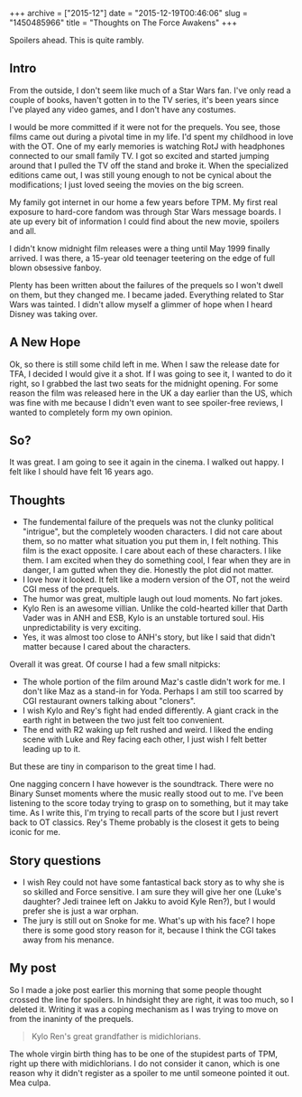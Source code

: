 +++
archive = ["2015-12"]
date = "2015-12-19T00:46:06"
slug = "1450485966"
title = "Thoughts on The Force Awakens"
+++

Spoilers ahead. This is quite rambly.

## Intro

From the outside, I don't seem like much of a Star Wars fan. I've only
read a couple of books, haven't gotten in to the TV series, it's been
years since I've played any video games, and I don't have any costumes.

I would be more committed if it were not for the prequels. You see, those
films came out during a pivotal time in my life. I'd spent my childhood in
love with the OT. One of my early memories is watching RotJ with
headphones connected to our small family TV. I got so excited and started
jumping around that I pulled the TV off the stand and broke it. When the
specialized editions came out, I was still young enough to not be cynical
about the modifications; I just loved seeing the movies on the big screen.

My family got internet in our home a few years before TPM. My first real
exposure to hard-core fandom was through Star Wars message boards. I ate
up every bit of information I could find about the new movie, spoilers and
all.

I didn't know midnight film releases were a thing until May 1999 finally
arrived. I was there, a 15-year old teenager teetering on the edge of full
blown obsessive fanboy.

Plenty has been written about the failures of the prequels so I won't
dwell on them, but they changed me. I became jaded. Everything related to
Star Wars was tainted. I didn't allow myself a glimmer of hope when
I heard Disney was taking over.

## A New Hope

Ok, so there is still some child left in me. When I saw the release date
for TFA, I decided I would give it a shot. If I was going to see it,
I wanted to do it right, so I grabbed the last two seats for the midnight
opening. For some reason the film was released here in the UK a day
earlier than the US, which was fine with me because I didn't even want to
see spoiler-free reviews, I wanted to completely form my own opinion.

## So?

It was great. I am going to see it again in the cinema. I walked out
happy. I felt like I should have felt 16 years ago.

## Thoughts

- The fundemental failure of the prequels was not the clunky political
  "intrigue", but the completely wooden characters. I did not care about
  them, so no matter what situation you put them in, I felt nothing. This
  film is the exact opposite. I care about each of these characters.
  I like them. I am excited when they do something cool, I fear when they
  are in danger, I am gutted when they die. Honestly the plot did not
  matter.
- I love how it looked. It felt like a modern version of the OT, not the
  weird CGI mess of the prequels.
- The humor was great, multiple laugh out loud moments. No fart jokes.
- Kylo Ren is an awesome villian. Unlike the cold-hearted killer that
  Darth Vader was in ANH and ESB, Kylo is an unstable tortured soul. His
  unpredictability is very exciting.
- Yes, it was almost too close to ANH's story, but like I said that didn't
  matter because I cared about the characters.

Overall it was great. Of course I had a few small nitpicks:

- The whole portion of the film around Maz's castle didn't work for me.
  I don't like Maz as a stand-in for Yoda. Perhaps I am still too scarred
  by CGI restaurant owners talking about "cloners".
- I wish Kylo and Rey's fight had ended differently. A giant crack in the
  earth right in between the two just felt too convenient.
- The end with R2 waking up felt rushed and weird. I liked the ending
  scene with Luke and Rey facing each other, I just wish I felt better
  leading up to it.

But these are tiny in comparison to the great time I had.

One nagging concern I have however is the soundtrack. There were no Binary
Sunset moments where the music really stood out to me. I've been listening
to the score today trying to grasp on to something, but it may take time.
As I write this, I'm trying to recall parts of the score but I just revert
back to OT classics. Rey's Theme probably is the closest it gets to being
iconic for me.

## Story questions

- I wish Rey could not have some fantastical back story as to why she is
  so skilled and Force sensitive. I am sure they will give her one (Luke's
  daughter? Jedi trainee left on Jakku to avoid Kyle Ren?), but I would
  prefer she is just a war orphan.
- The jury is still out on Snoke for me. What's up with his face? I hope
  there is some good story reason for it, because I think the CGI takes
  away from his menance. 

## My post

So I made a joke post earlier this morning that some people thought
crossed the line for spoilers. In hindsight they are right, it was too
much, so I deleted it. Writing it was a coping mechanism as I was trying
to move on from the inaninty of the prequels.

> Kylo Ren's great grandfather is midichlorians.
    
The whole virgin birth thing has to be one of the stupidest parts of TPM,
right up there with midichlorians. I do not consider it canon, which is
one reason why it didn't register as a spoiler to me until someone pointed
it out. Mea culpa.
